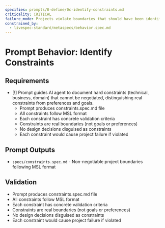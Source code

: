 ```yaml
---
specifies: prompts/0-define/0c-identify-constraints.md
criticality: CRITICAL
failure_mode: Projects violate boundaries that should have been identified upfront
constrained_by:
  - livespec-standard/metaspecs/behavior.spec.md
---
```


# Prompt Behavior: Identify Constraints

## Requirements
- [!] Prompt guides AI agent to document hard constraints (technical, business, domain) that cannot be negotiated, distinguishing real constraints from preferences and goals.
  - Prompt produces constraints.spec.md file
  - All constraints follow MSL format
  - Each constraint has concrete validation criteria
  - Constraints are real boundaries (not goals or preferences)
  - No design decisions disguised as constraints
  - Each constraint would cause project failure if violated

## Prompt Outputs

- `specs/constraints.spec.md` - Non-negotiable project boundaries following MSL format

## Validation

- Prompt produces constraints.spec.md file
- All constraints follow MSL format
- Each constraint has concrete validation criteria
- Constraints are real boundaries (not goals or preferences)
- No design decisions disguised as constraints
- Each constraint would cause project failure if violated
